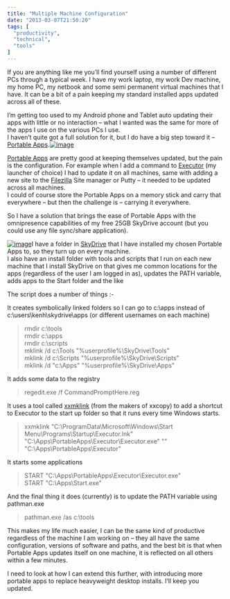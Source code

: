 ```yaml
---
title: "Multiple Machine Configuration"
date: "2013-03-07T21:50:20"
tags: [
  "productivity",
  "technical",
  "tools"
]
---
```

If you are anything like me you’ll find yourself using a number of different PCs through a typical week. I have my work laptop, my work Dev machine, my home PC, my netbook and some semi permanent virtual machines that I have. It can be a bit of a pain keeping my standard installed apps updated across all of these.

I’m getting too used to my Android phone and Tablet auto updating their apps with little or no interaction – what I wanted was the same for more of the apps I use on the various PCs I use.  
I haven’t quite got a full solution for it, but I do have a big step toward it – [Portable Apps](http://portableapps.com).[![image](image_thumb.png "image")](https://kapie.com/wp-content/uploads/2013/03/image.png)

[Portable Apps](http://portableapps.com) are pretty good at keeping themselves updated, but the pain is the configuration. For example when I add a command to [Executor](http://executor.dk/) (my launcher of choice) I had to update it on all machines, same with adding a new site to the [Filezilla](http://filezilla-project.org/) Site manager or Putty – it needed to be updated across all machines.  
I could of course store the Portable Apps on a memory stick and carry that everywhere – but then the challenge is – carrying it everywhere.

So I have a solution that brings the ease of Portable Apps with the omnipresence capabilities of my free 25GB SkyDrive account (but you could use any file sync/share application).

[![image](image_thumb1.png "image")](https://kapie.com/wp-content/uploads/2013/03/image1.png)I have a folder in [SkyDrive](https://skydrive.live.com/) that I have installed my chosen Portable Apps to, so they turn up on every machine.  
I also have an install folder with tools and scripts that I run on each new machine that I install SkyDrive on that gives me common locations for the apps (regardless of the user I am logged in as), updates the PATH variable, adds apps to the Start folder and the like

The script does a number of things :-

It creates symbolically linked folders so I can go to c:\\apps instead of c:\\users\\kenh\\skydrive\\apps (or different usernames on each machine)

> rmdir c:\\tools  
> rmdir c:\\apps  
> rmdir c:\\scripts  
> mklink /d c:\\Tools "%userprofile%\\SkyDrive\\Tools"  
> mklink /d c:\\Scripts "%userprofile%\\SkyDrive\\Scripts"  
> mklink /d "c:\\Apps" "%userprofile%\\SkyDrive\\Apps"

It adds some data to the registry

> regedit.exe /f CommandPromptHere.reg

It uses a tool called [xxmklink](http://www.xxcopy.com/xxcopy38.htm) (from the makers of xxcopy) to add a shortcut to Executor to the start up folder so that it runs every time Windows starts.

> xxmklink "C:\\ProgramData\\Microsoft\\Windows\\Start Menu\\Programs\\Startup\\Executor.lnk" "C:\\Apps\\PortableApps\\Executor\\Executor.exe" "" "C:\\Apps\\PortableApps\\Executor"

It starts some applications

> START "C:\\Apps\\PortableApps\\Executor\\Executor.exe"  
> START "C:\\Apps\\Start.exe"

And the final thing it does (currently) is to update the PATH variable using pathman.exe

> pathman.exe /as c:\\tools

This makes my life much easier, I can be the same kind of productive regardless of the machine I am working on – they all have the same configuration, versions of software and paths, and the best bit is that when Portable Apps updates itself on one machine, it is reflected on all others within a few minutes.

I need to look at how I can extend this further, with introducing more portable apps to replace heavyweight desktop installs. I’ll keep you updated.